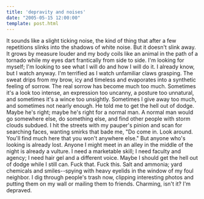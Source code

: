 ```yaml
---
title: 'depravity and noises'
date: "2005-05-15 12:00:00"
template: post.html
---
```


It sounds like a slight ticking noise, the kind of thing that after a few repetitions slinks into the shadows of white noise. But it doesn't slink away. It grows by measure louder and my body coils like an animal in the path of a tornado while my eyes dart frantically from side to side. I'm looking for myself; I'm looking to see what I will do and how I will do it. I already know, but I watch anyway. I'm terrified as I watch unfamiliar claws grasping. The sweat drips from my brow, icy and timeless and evaporates into a synthetic feeling of sorrow. The real sorrow has become much too much. Sometimes it's a look too intense, an expression too uncanny, a posture too unnatural, and sometimes it's a wince too unsightly. Sometimes I give away too much, and sometimes not nearly enough. He told me to get the hell out of dodge. Maybe he's right; maybe he's right for a normal man. A normal man would go somewhere else, do something else, and find other people with storm clouds subdued. I hit the streets with my pauper's pinion and scan for searching faces, wanting smirks that bade me, "Do come in. Look around. You'll find much here that you won't anywhere else." But anyone who's looking is already lost. Anyone I might meet in an alley in the middle of the night is already a vulture. I need a marketable skill; I need faculty and agency; I need hair gel and a different voice. Maybe I should get the hell out of dodge while I still can. Fuck that. Fuck this. Salt and ammonia; yard chemicals and smiles--spying with heavy eyelids in the window of my foul neighbor. I dig through people's trash now, clipping interesting photos and putting them on my wall or mailing them to friends. Charming, isn't it? I'm depraved.